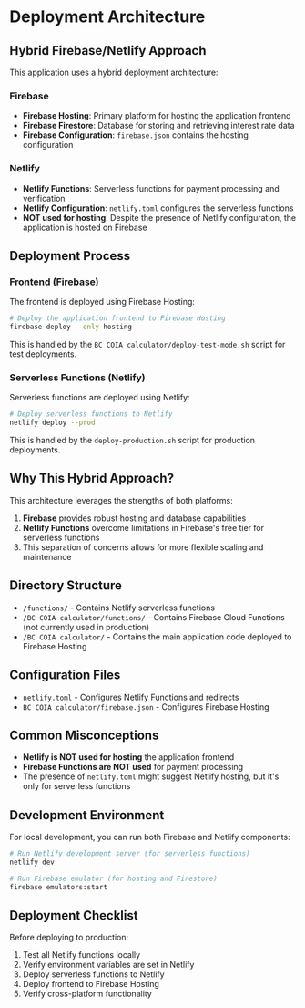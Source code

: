 # Deployment Architecture

## Hybrid Firebase/Netlify Approach

This application uses a hybrid deployment architecture:

### Firebase

- **Firebase Hosting**: Primary platform for hosting the application frontend
- **Firebase Firestore**: Database for storing and retrieving interest rate data
- **Firebase Configuration**: `firebase.json` contains the hosting configuration

### Netlify

- **Netlify Functions**: Serverless functions for payment processing and verification
- **Netlify Configuration**: `netlify.toml` configures the serverless functions
- **NOT used for hosting**: Despite the presence of Netlify configuration, the application is hosted on Firebase

## Deployment Process

### Frontend (Firebase)

The frontend is deployed using Firebase Hosting:

```bash
# Deploy the application frontend to Firebase Hosting
firebase deploy --only hosting
```

This is handled by the `BC COIA calculator/deploy-test-mode.sh` script for test deployments.

### Serverless Functions (Netlify)

Serverless functions are deployed using Netlify:

```bash
# Deploy serverless functions to Netlify
netlify deploy --prod
```

This is handled by the `deploy-production.sh` script for production deployments.

## Why This Hybrid Approach?

This architecture leverages the strengths of both platforms:

1. **Firebase** provides robust hosting and database capabilities
2. **Netlify Functions** overcome limitations in Firebase's free tier for serverless functions
3. This separation of concerns allows for more flexible scaling and maintenance

## Directory Structure

- `/functions/` - Contains Netlify serverless functions
- `/BC COIA calculator/functions/` - Contains Firebase Cloud Functions (not currently used in production)
- `/BC COIA calculator/` - Contains the main application code deployed to Firebase Hosting

## Configuration Files

- `netlify.toml` - Configures Netlify Functions and redirects
- `BC COIA calculator/firebase.json` - Configures Firebase Hosting

## Common Misconceptions

- **Netlify is NOT used for hosting** the application frontend
- **Firebase Functions are NOT used** for payment processing
- The presence of `netlify.toml` might suggest Netlify hosting, but it's only for serverless functions

## Development Environment

For local development, you can run both Firebase and Netlify components:

```bash
# Run Netlify development server (for serverless functions)
netlify dev

# Run Firebase emulator (for hosting and Firestore)
firebase emulators:start
```

## Deployment Checklist

Before deploying to production:

1. Test all Netlify functions locally
2. Verify environment variables are set in Netlify
3. Deploy serverless functions to Netlify
4. Deploy frontend to Firebase Hosting
5. Verify cross-platform functionality
